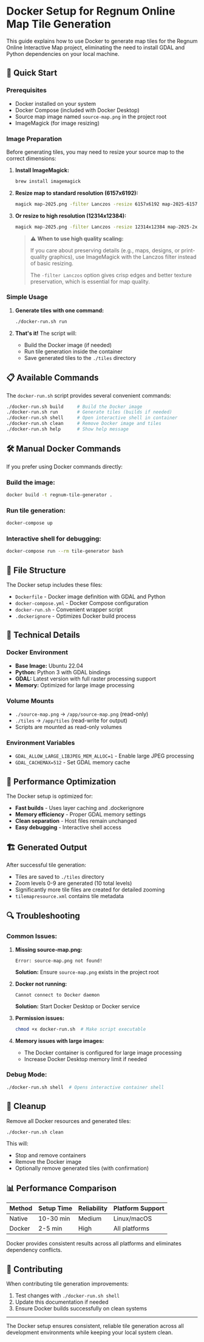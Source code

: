 # Docker Setup for Regnum Online Map Tile Generation

This guide explains how to use Docker to generate map tiles for the Regnum Online Interactive Map project, eliminating the need to install GDAL and Python dependencies on your local machine.

## 🐳 Quick Start

### Prerequisites
- Docker installed on your system
- Docker Compose (included with Docker Desktop)
- Source map image named `source-map.png` in the project root
- ImageMagick (for image resizing)

### Image Preparation

Before generating tiles, you may need to resize your source map to the correct dimensions:

1. **Install ImageMagick:**
   ```bash
   brew install imagemagick
   ```

2. **Resize map to standard resolution (6157x6192):**
   ```bash
   magick map-2025.png -filter Lanczos -resize 6157x6192 map-2025-6157x6192.png
   ```

3. **Or resize to high resolution (12314x12384):**
   ```bash
   magick map-2025.png -filter Lanczos -resize 12314x12384 map-2025-2x.png
   ```

   > ⚠️ **When to use high quality scaling:**
   > 
   > If you care about preserving details (e.g., maps, designs, or print-quality graphics), use ImageMagick with the Lanczos filter instead of basic resizing.
   > 
   > The `-filter Lanczos` option gives crisp edges and better texture preservation, which is essential for map quality.

### Simple Usage

1. **Generate tiles with one command:**
   ```bash
   ./docker-run.sh run
   ```

2. **That's it!** The script will:
   - Build the Docker image (if needed)
   - Run tile generation inside the container
   - Save generated tiles to the `./tiles` directory

## 📋 Available Commands

The `docker-run.sh` script provides several convenient commands:

```bash
./docker-run.sh build     # Build the Docker image
./docker-run.sh run       # Generate tiles (builds if needed)
./docker-run.sh shell     # Open interactive shell in container
./docker-run.sh clean     # Remove Docker image and tiles
./docker-run.sh help      # Show help message
```

## 🛠️ Manual Docker Commands

If you prefer using Docker commands directly:

### Build the image:
```bash
docker build -t regnum-tile-generator .
```

### Run tile generation:
```bash
docker-compose up
```

### Interactive shell for debugging:
```bash
docker-compose run --rm tile-generator bash
```

## 📁 File Structure

The Docker setup includes these files:

- `Dockerfile` - Docker image definition with GDAL and Python
- `docker-compose.yml` - Docker Compose configuration
- `docker-run.sh` - Convenient wrapper script
- `.dockerignore` - Optimizes Docker build process

## 🔧 Technical Details

### Docker Environment
- **Base Image:** Ubuntu 22.04
- **Python:** Python 3 with GDAL bindings
- **GDAL:** Latest version with full raster processing support
- **Memory:** Optimized for large image processing

### Volume Mounts
- `./source-map.png` → `/app/source-map.png` (read-only)
- `./tiles` → `/app/tiles` (read-write for output)
- Scripts are mounted as read-only volumes

### Environment Variables
- `GDAL_ALLOW_LARGE_LIBJPEG_MEM_ALLOC=1` - Enable large JPEG processing
- `GDAL_CACHEMAX=512` - Set GDAL memory cache

## 🚀 Performance Optimization

The Docker setup is optimized for:
- **Fast builds** - Uses layer caching and .dockerignore
- **Memory efficiency** - Proper GDAL memory settings
- **Clean separation** - Host files remain unchanged
- **Easy debugging** - Interactive shell access

## 🏗️ Generated Output

After successful tile generation:
- Tiles are saved to `./tiles` directory
- Zoom levels 0-9 are generated (10 total levels)
- Significantly more tile files are created for detailed zooming
- `tilemapresource.xml` contains tile metadata

## 🔍 Troubleshooting

### Common Issues:

1. **Missing source-map.png:**
   ```
   Error: source-map.png not found!
   ```
   **Solution:** Ensure `source-map.png` exists in the project root

2. **Docker not running:**
   ```
   Cannot connect to Docker daemon
   ```
   **Solution:** Start Docker Desktop or Docker service

3. **Permission issues:**
   ```bash
   chmod +x docker-run.sh  # Make script executable
   ```

4. **Memory issues with large images:**
   - The Docker container is configured for large image processing
   - Increase Docker Desktop memory limit if needed

### Debug Mode:
```bash
./docker-run.sh shell  # Opens interactive container shell
```

## 🧹 Cleanup

Remove all Docker resources and generated tiles:
```bash
./docker-run.sh clean
```

This will:
- Stop and remove containers
- Remove the Docker image
- Optionally remove generated tiles (with confirmation)

## 📊 Performance Comparison

| Method | Setup Time | Reliability | Platform Support |
|--------|------------|-------------|------------------|
| Native | 10-30 min | Medium | Linux/macOS |
| Docker | 2-5 min | High | All platforms |

Docker provides consistent results across all platforms and eliminates dependency conflicts.

## 🤝 Contributing

When contributing tile generation improvements:
1. Test changes with `./docker-run.sh shell`
2. Update this documentation if needed
3. Ensure Docker builds successfully on clean systems

---

The Docker setup ensures consistent, reliable tile generation across all development environments while keeping your local system clean.